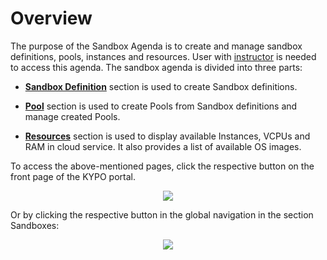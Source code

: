 # Overview
The purpose of the Sandbox Agenda is to create and manage sandbox definitions, pools, instances and resources. User with [instructor](../../operation-guide/users-and-groups/roles/#how-the-roles-are-used) is needed to access this agenda. The sandbox agenda is divided into three parts:

* **[Sandbox Definition](sandbox-definition.md)** section is used to create Sandbox definitions.

* **[Pool](pool.md)** section is used to create Pools from Sandbox definitions and manage created Pools. 

* **[Resources](resources.md)** section is used to display available Instances, VCPUs and RAM in cloud service. It also provides a list of available OS images.

To access the above-mentioned pages, click the respective button on the front page of the KYPO portal. 

<p align="center">
  <img src="../../../img/user-guide/sandbox-agenda/overview/sandbox-agenda-overview.png">
</p>

Or by clicking the respective button in the global navigation in the section Sandboxes:

<p align="center">
  <img src="../../../img/user-guide/sandbox-agenda/overview/sandbox-agenda-overview-panel.png">
</p>

